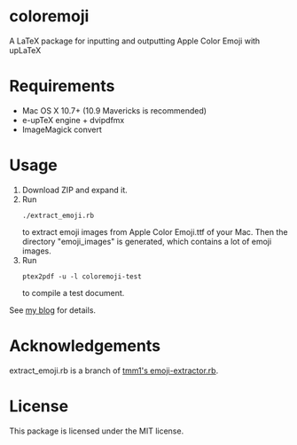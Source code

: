 coloremoji
==========

A LaTeX package for inputting and outputting Apple Color Emoji with upLaTeX

Requirements
===
* Mac OS X 10.7+ (10.9 Mavericks is recommended)
* e-upTeX engine + dvipdfmx
* ImageMagick convert

Usage
=====

<ol>
<li>Download ZIP and expand it.</li>
<li>Run 
<pre><code>./extract_emoji.rb</code></pre>
to extract emoji images from Apple Color Emoji.ttf of your Mac.  
Then the directory "emoji_images" is generated, which contains a lot of emoji images.

<li>Run 
<pre><code>ptex2pdf -u -l coloremoji-test</pre></code>
to compile a test document.
</li>
</ol>

See [my blog](http://doratex.hatenablog.jp/entry/20140107/1389103370 "TeX Alchemist Online") for details.

Acknowledgements
========
extract_emoji.rb is a branch of [tmm1's emoji-extractor.rb](https://github.com/tmm1/emoji-extractor "emoji-extractor").

License
==========
This package is licensed under the MIT license.
